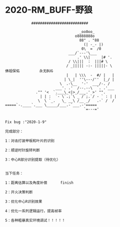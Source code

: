 # 2020-RM_BUFF-野狼

                ##########################
                                                                           
                                      _oo0oo_                    
                                    o8888888o                  
                                      88" . "88                   
                                        (| -_- |)                     
                                       0\  =  /0                    
                                 ___/`---'\___              
                                     .' \\|     |# '.                  
                                 / \\|||  :  |||# \                 
                                / _||||| -:- |||||- \                                                                                     佛祖保佑         永无BUG
                                |   | \\\  -  #/ |   |              
                               | \_|  ''\---/''  |_/ |             
                             \  .-\__  '-'  ___/-. /             
                           ___'. .'  /--.--\  `. .'___           
                  ."" '<  `.___\_<|>_/___.' >' "".         
                    | | :  `- \`.;`\ _ /`;.`/ - ` : | |       
                   \  \ `_.   \_ __\ /__ _/   .-` /  /      
    =====`-.____`.___ \_____/___.-`___.-'=====    
                                        `=---='                     
~~~~~~~~~~~~~~~~~~~~~~~~~~~~~~~~~~~~~~~~~~~ 

Fix bug :"2020-1-9"

完成部分：

1：对击打装甲板和叶片的识别

2：顺逆时针旋转判断

3：中心R部分识别提取（待优化）


当下任务：

1：距离估算以及角度补偿      finish

2：开火决策判断

3：优化中心R识别效果

4：优化一系列逻辑运行，提高帧率

5：各种粗暴真实环境调试！！！！！
